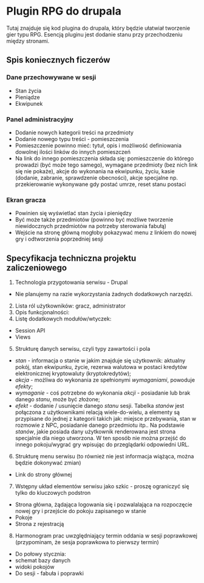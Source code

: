 # Plugin RPG do drupala

Tutaj znajduje się kod plugina do drupala, który będzie ułatwiał tworzenie gier typu RPG. Esencją pluginu jest dodanie stanu przy przechodzeniu między stronami.

## Spis koniecznych ficzerów

### Dane przechowywane w sesji

* Stan życia
* Pieniądze
* Ekwipunek

### Panel administracyjny

* Dodanie nowych kategorii treści na przedmioty
* Dodanie nowego typu treści - pomieszczenia
* Pomieszczenie powinno mieć: tytuł, opis i możliwość definiowania dowolnej ilości linków do innych pomieszczeń
* Na link do innego pomieszczenia składa się: pomieszczenie do którego prowadzi (być może tego samego), wymagane przedmioty (bez nich link się nie pokaże), akcje do wykonania na ekwipunku, życiu, kasie (dodanie, zabranie, sprawdzenie obecności), akcje specjalne np. przekierowanie wykonywane gdy postać umrze, reset stanu postaci

### Ekran gracza

* Powinien się wyświetlać stan życia i pieniędzy
* Być może także przedmiotów (powinno być możliwe tworzenie niewidocznych przedmiotów na potrzeby sterowania fabułą)
* Wejście na stronę główną mogłoby pokazywać menu z linkiem do nowej gry i odtworzenia poprzedniej sesji

## Specyfikacja techniczna projektu zaliczeniowego

1. Technologia przygotowania serwisu - Drupal
  * Nie planujemy na razie wykorzystania żadnych dodatkowych narzędzi.
2. Lista ról użytkowników: gracz, administrator
3. Opis funkcjonalności: 
4. Listę dodatkowych modułów/wtyczek:
  * Session API
  * Views
5. Strukturę danych serwisu, czyli typy zawartości i pola
 * _stan_ - informacja o stanie w jakim znajduje się użytkownik: aktualny pokój, stan ekwipunku, życie, rezerwa walutowa w postaci kredytów elektronicznej kryptowaluty (kryptokredytów);
 * _akcja_ - możliwa do wykonania ze spełnionymi _wymaganiami_, powoduje _efekty_;
 * _wymaganie_ - coś potrzebne do wykonania _akcji_ - posiadanie lub brak danego _stanu_, może być złożone;
 * _efekt_ - dodanie / usunięcie danego _stanu_ sesji.
 Tabelka _stanów_ jest połączona z użytkownikami relacją wiele-do-wielu, a elementy są przypisane do jednej z kategorii takich jak: miejsce przebywania, stan w rozmowie z NPC, posiadanie danego przedmiotu itp.. Na podstawie _stanów_, jakie posiada dany użytkownik renderowana jest strona specjalnie dla niego utworzona. W ten sposób nie można przejść do innego pokoju/wygrać gry wpisując do przeglądarki odpowiedni URL.
6. Strukturę menu serwisu (to również nie jest informacja wiążąca, można będzie dokonywać zmian)
 * Link do strony głównej
7. Wstępny układ elementów serwisu jako szkic - proszę ograniczyć się tylko do kluczowych podstron
 * Strona główna, żądająca logowania się i pozwalalająca na rozpoczęcie nowej gry i przejście do pokoju zapisanego w stanie
 * Pokoje
 * Strona z rejestracją
8. Harmonogram prac uwzględniający termin oddania w sesji poprawkowej (przypominam, że sesja poprawkowa to pierwszy termin)
 * Do połowy stycznia:
  * schemat bazy danych
  * widoki pokojów
 * Do sesji - fabuła i poprawki
